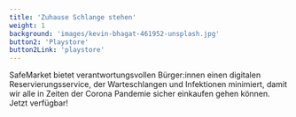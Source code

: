 ```yaml
---
title: 'Zuhause Schlange stehen'
weight: 1
background: 'images/kevin-bhagat-461952-unsplash.jpg'
button2: 'Playstore'
button2Link: 'playstore'
---
```


SafeMarket bietet verantwortungsvollen Bürger:innen einen digitalen Reservierungsservice, der Warteschlangen und Infektionen minimiert, damit wir alle in Zeiten der Corona Pandemie sicher einkaufen gehen können. Jetzt verfügbar!
